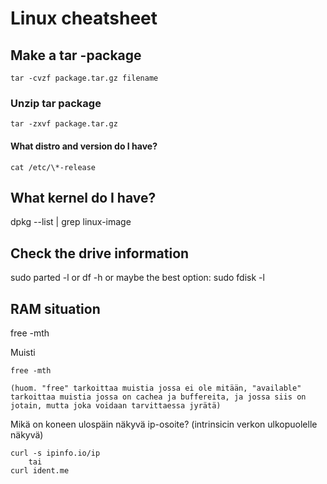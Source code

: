 # Linux cheatsheet


## Make a tar -package
 	tar -cvzf package.tar.gz filename

### Unzip tar package
	tar -zxvf package.tar.gz

#### What distro and version do I have?
	cat /etc/\*-release

## What kernel do I have?
dpkg --list | grep linux-image

## Check the drive information
sudo parted -l
  or
df -h
  or maybe the best option:
sudo fdisk -l

## RAM situation
free -mth

Muisti

	free -mth

	(huom. "free" tarkoittaa muistia jossa ei ole mitään, "available" tarkoittaa muistia jossa on cachea ja buffereita, ja jossa siis on jotain, mutta joka voidaan tarvittaessa jyrätä)


Mikä on koneen ulospäin näkyvä ip-osoite? (intrinsicin verkon ulkopuolelle näkyvä)

	curl -s ipinfo.io/ip
		tai
	curl ident.me

